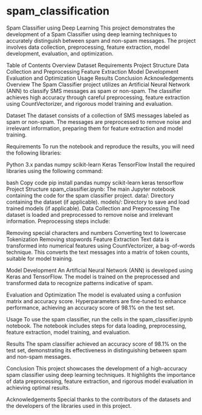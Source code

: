 # spam_classification

Spam Classifier using Deep Learning
This project demonstrates the development of a Spam Classifier using deep learning techniques to accurately distinguish between spam and non-spam messages. The project involves data collection, preprocessing, feature extraction, model development, evaluation, and optimization.

Table of Contents
Overview
Dataset
Requirements
Project Structure
Data Collection and Preprocessing
Feature Extraction
Model Development
Evaluation and Optimization
Usage
Results
Conclusion
Acknowledgements
Overview
The Spam Classifier project utilizes an Artificial Neural Network (ANN) to classify SMS messages as spam or non-spam. The classifier achieves high accuracy through careful preprocessing, feature extraction using CountVectorizer, and rigorous model training and evaluation.

Dataset
The dataset consists of a collection of SMS messages labeled as spam or non-spam. The messages are preprocessed to remove noise and irrelevant information, preparing them for feature extraction and model training.

Requirements
To run the notebook and reproduce the results, you will need the following libraries:

Python 3.x
pandas
numpy
scikit-learn
Keras
TensorFlow
Install the required libraries using the following command:

bash
Copy code
pip install pandas numpy scikit-learn keras tensorflow
Project Structure
spam_classifier.ipynb: The main Jupyter notebook containing the code for the spam classifier project.
data/: Directory containing the dataset (if applicable).
models/: Directory to save and load trained models (if applicable).
Data Collection and Preprocessing
The dataset is loaded and preprocessed to remove noise and irrelevant information. Preprocessing steps include:

Removing special characters and numbers
Converting text to lowercase
Tokenization
Removing stopwords
Feature Extraction
Text data is transformed into numerical features using CountVectorizer, a bag-of-words technique. This converts the text messages into a matrix of token counts, suitable for model training.

Model Development
An Artificial Neural Network (ANN) is developed using Keras and TensorFlow. The model is trained on the preprocessed and transformed data to recognize patterns indicative of spam.

Evaluation and Optimization
The model is evaluated using a confusion matrix and accuracy score. Hyperparameters are fine-tuned to enhance performance, achieving an accuracy score of 98.1% on the test set.

Usage
To use the spam classifier, run the cells in the spam_classifier.ipynb notebook. The notebook includes steps for data loading, preprocessing, feature extraction, model training, and evaluation.

Results
The spam classifier achieved an accuracy score of 98.1% on the test set, demonstrating its effectiveness in distinguishing between spam and non-spam messages.

Conclusion
This project showcases the development of a high-accuracy spam classifier using deep learning techniques. It highlights the importance of data preprocessing, feature extraction, and rigorous model evaluation in achieving optimal results.

Acknowledgements
Special thanks to the contributors of the datasets and the developers of the libraries used in this project.
